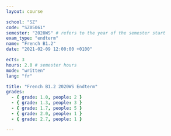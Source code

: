 ```yaml
---
layout: course

school: "SZ"
code: "SZ05061"
semester: "2020WS" # refers to the year of the semester start
exam_type: "endterm"
name: "French B1.2"
date: "2021-02-09 12:00:00 +0100"

ects: 3
hours: 2.0 # semester hours
mode: "written"
lang: "fr"

title: "French B1.2 2020WS Endterm"
grades:
  - { grade: 1.0, people: 2 }
  - { grade: 1.3, people: 3 }
  - { grade: 1.7, people: 5 }
  - { grade: 2.0, people: 1 }
  - { grade: 2.7, people: 1 }

---
```



